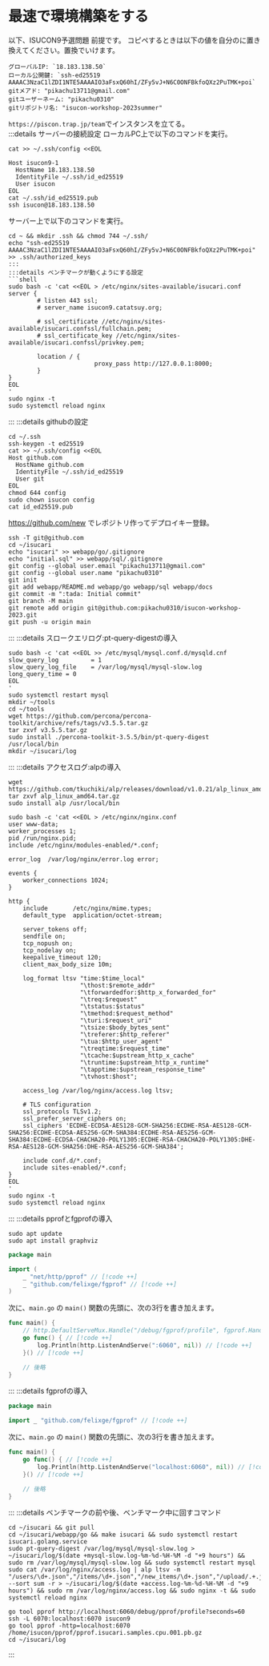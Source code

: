 # 最速で環境構築をする
以下、ISUCON9予選問題 前提です。
コピペするときは以下の値を自分のに置き換えてください。置換でいけます。
```
グローバルIP: `18.183.138.50`
ローカル公開鍵: `ssh-ed25519 AAAAC3NzaC1lZDI1NTE5AAAAIO3aFsxQ60hI/ZFy5vJ+N6C0ONFBkfoQXz2PuTMK+poi`
gitメアド: "pikachu13711@gmail.com"
gitユーザーネーム: "pikachu0310"
gitリポジトリ名: "isucon-workshop-2023summer"
```
`https://piscon.trap.jp/team`でインスタンスを立てる。  
:::details サーバーの接続設定
ローカルPC上で以下のコマンドを実行。
```shell
cat >> ~/.ssh/config <<EOL

Host isucon9-1
  HostName 18.183.138.50
  IdentityFile ~/.ssh/id_ed25519
  User isucon
EOL
cat ~/.ssh/id_ed25519.pub
ssh isucon@18.183.138.50
```
サーバー上で以下のコマンドを実行。
```shell
cd ~ && mkdir .ssh && chmod 744 ~/.ssh/
echo "ssh-ed25519 AAAAC3NzaC1lZDI1NTE5AAAAIO3aFsxQ60hI/ZFy5vJ+N6C0ONFBkfoQXz2PuTMK+poi" >> .ssh/authorized_keys
:::
:::details ベンチマークが動くようにする設定
```shell
sudo bash -c 'cat <<EOL > /etc/nginx/sites-available/isucari.conf
server {
        # listen 443 ssl;
        # server_name isucon9.catatsuy.org;

        # ssl_certificate //etc/nginx/sites-available/isucari.confssl/fullchain.pem;
        # ssl_certificate_key //etc/nginx/sites-available/isucari.confssl/privkey.pem;

        location / {
                        proxy_pass http://127.0.0.1:8000;
        }
}
EOL
'
sudo nginx -t
sudo systemctl reload nginx
```
:::
:::details githubの設定
```shell
cd ~/.ssh
ssh-keygen -t ed25519
cat >> ~/.ssh/config <<EOL
Host github.com
  HostName github.com
  IdentityFile ~/.ssh/id_ed25519
  User git
EOL
chmod 644 config
sudo chown isucon config
cat id_ed25519.pub
```
https://github.com/new でレポジトリ作ってデプロイキー登録。
```shell
ssh -T git@github.com
cd ~/isucari
echo "isucari" >> webapp/go/.gitignore
echo "initial.sql" >> webapp/sql/.gitignore
git config --global user.email "pikachu13711@gmail.com"
git config --global user.name "pikachu0310"
git init
git add webapp/README.md webapp/go webapp/sql webapp/docs
git commit -m ":tada: Initial commit"
git branch -M main
git remote add origin git@github.com:pikachu0310/isucon-workshop-2023.git
git push -u origin main
```
:::
:::details スロークエリログ:pt-query-digestの導入
```shell
sudo bash -c 'cat <<EOL >> /etc/mysql/mysql.conf.d/mysqld.cnf
slow_query_log         = 1
slow_query_log_file    = /var/log/mysql/mysql-slow.log
long_query_time = 0
EOL
'
sudo systemctl restart mysql
mkdir ~/tools
cd ~/tools
wget https://github.com/percona/percona-toolkit/archive/refs/tags/v3.5.5.tar.gz
tar zxvf v3.5.5.tar.gz
sudo install ./percona-toolkit-3.5.5/bin/pt-query-digest /usr/local/bin
mkdir ~/isucari/log
```
:::
:::details アクセスログ:alpの導入
```shell
wget https://github.com/tkuchiki/alp/releases/download/v1.0.21/alp_linux_amd64.tar.gz
tar zxvf alp_linux_amd64.tar.gz
sudo install alp /usr/local/bin

sudo bash -c 'cat <<EOL > /etc/nginx/nginx.conf
user www-data;
worker_processes 1;
pid /run/nginx.pid;
include /etc/nginx/modules-enabled/*.conf;

error_log  /var/log/nginx/error.log error;

events {
    worker_connections 1024;
}

http {
    include       /etc/nginx/mime.types;
    default_type  application/octet-stream;

    server_tokens off;
    sendfile on;
    tcp_nopush on;
    tcp_nodelay on;
    keepalive_timeout 120;
    client_max_body_size 10m;

    log_format ltsv "time:$time_local"
                    "\thost:$remote_addr"
                    "\tforwardedfor:$http_x_forwarded_for"
                    "\treq:$request"
                    "\tstatus:$status"
                    "\tmethod:$request_method"
                    "\turi:$request_uri"
                    "\tsize:$body_bytes_sent"
                    "\treferer:$http_referer"
                    "\tua:$http_user_agent"
                    "\treqtime:$request_time"
                    "\tcache:$upstream_http_x_cache"
                    "\truntime:$upstream_http_x_runtime"
                    "\tapptime:$upstream_response_time"
                    "\tvhost:$host";

    access_log /var/log/nginx/access.log ltsv;

    # TLS configuration
    ssl_protocols TLSv1.2;
    ssl_prefer_server_ciphers on;
    ssl_ciphers 'ECDHE-ECDSA-AES128-GCM-SHA256:ECDHE-RSA-AES128-GCM-SHA256:ECDHE-ECDSA-AES256-GCM-SHA384:ECDHE-RSA-AES256-GCM-SHA384:ECDHE-ECDSA-CHACHA20-POLY1305:ECDHE-RSA-CHACHA20-POLY1305:DHE-RSA-AES128-GCM-SHA256:DHE-RSA-AES256-GCM-SHA384';

    include conf.d/*.conf;
    include sites-enabled/*.conf;
}
EOL
'
sudo nginx -t
sudo systemctl reload nginx
```
:::
:::details pprofとfgprofの導入
```shell
sudo apt update
sudo apt install graphviz
```
```go
package main

import (
	_ "net/http/pprof" // [!code ++]
	_ "github.com/felixge/fgprof" // [!code ++]
)
```
次に、`main.go` の `main()` 関数の先頭に、次の3行を書き加えます。
```go
func main() {
    // http.DefaultServeMux.Handle("/debug/fgprof/profile", fgprof.Handler()) // [!code ++]
	go func() { // [!code ++]
		log.Println(http.ListenAndServe(":6060", nil)) // [!code ++]
	}() // [!code ++]

	// 後略
}
```
:::
:::details fgprofの導入
```go
package main

import _ "github.com/felixge/fgprof" // [!code ++]
```
次に、`main.go` の `main()` 関数の先頭に、次の3行を書き加えます。
```go
func main() {
	go func() { // [!code ++]
		log.Println(http.ListenAndServe("localhost:6060", nil)) // [!code ++]
	}() // [!code ++]

	// 後略
}
```
:::
:::details ベンチマークの前や後、ベンチマーク中に回すコマンド
```shell
cd ~/isucari && git pull
cd ~/isucari/webapp/go && make isucari && sudo systemctl restart isucari.golang.service
sudo pt-query-digest /var/log/mysql/mysql-slow.log > ~/isucari/log/$(date +mysql-slow.log-%m-%d-%H-%M -d "+9 hours") && sudo rm /var/log/mysql/mysql-slow.log && sudo systemctl restart mysql
sudo cat /var/log/nginx/access.log | alp ltsv -m "/users/\d+.json","/items/\d+.json","/new_items/\d+.json","/upload/.+.jpg","/transactions/\d+.png" --sort sum -r > ~/isucari/log/$(date +access.log-%m-%d-%H-%M -d "+9 hours") && sudo rm /var/log/nginx/access.log && sudo nginx -t && sudo systemctl reload nginx
```
```shell
go tool pprof http://localhost:6060/debug/pprof/profile?seconds=60
ssh -L 6070:localhost:6070 isucon9
go tool pprof -http=localhost:6070 /home/isucon/pprof/pprof.isucari.samples.cpu.001.pb.gz
cd ~/isucari/log
```
:::
